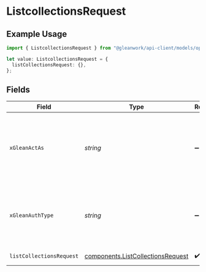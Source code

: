 # ListcollectionsRequest

## Example Usage

```typescript
import { ListcollectionsRequest } from "@gleanwork/api-client/models/operations";

let value: ListcollectionsRequest = {
  listCollectionsRequest: {},
};
```

## Fields

| Field                                                                                                                    | Type                                                                                                                     | Required                                                                                                                 | Description                                                                                                              |
| ------------------------------------------------------------------------------------------------------------------------ | ------------------------------------------------------------------------------------------------------------------------ | ------------------------------------------------------------------------------------------------------------------------ | ------------------------------------------------------------------------------------------------------------------------ |
| `xGleanActAs`                                                                                                            | *string*                                                                                                                 | :heavy_minus_sign:                                                                                                       | Email address of a user on whose behalf the request is intended to be made (should be non-empty only for global tokens). |
| `xGleanAuthType`                                                                                                         | *string*                                                                                                                 | :heavy_minus_sign:                                                                                                       | Auth type being used to access the endpoint (should be non-empty only for global tokens).                                |
| `listCollectionsRequest`                                                                                                 | [components.ListCollectionsRequest](../../models/components/listcollectionsrequest.md)                                   | :heavy_check_mark:                                                                                                       | ListCollections request                                                                                                  |